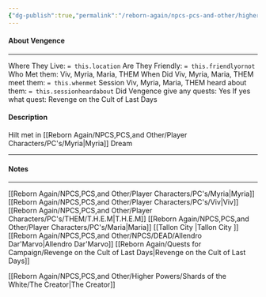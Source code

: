 ```yaml
---
{"dg-publish":true,"permalink":"/reborn-again/npcs-pcs-and-other/higher-powers/shards-of-the-white/vengence/"}
---
```



#### About Vengence
---
Where They Live: `= this.location`
Are They Friendly: `= this.friendlyornot`
Who Met them: Viv, Myria, Maria, THEM
When Did Viv, Myria, Maria, THEM meet them: `= this.whenmet`
Session Viv, Myria, Maria, THEM heard about them: `= this.sessionheardabout`
Did Vengence give any quests: Yes
	If yes what quest: Revenge on the Cult of Last Days


#### Description
Hilt met in [[Reborn Again/NPCS,PCS,and Other/Player Characters/PC's/Myria\|Myria]]  Dream

---

#### Notes
---
[[Reborn Again/NPCS,PCS,and Other/Player Characters/PC's/Myria\|Myria]]
[[Reborn Again/NPCS,PCS,and Other/Player Characters/PC's/Viv\|Viv]]
[[Reborn Again/NPCS,PCS,and Other/Player Characters/PC's/THEM/T.H.E.M\|T.H.E.M]]
[[Reborn Again/NPCS,PCS,and Other/Player Characters/PC's/Maria\|Maria]]
[[Tallon City \|Tallon City ]]
[[Reborn Again/NPCS,PCS,and Other/NPCS/DEAD/Allendro Dar'Marvo\|Allendro Dar'Marvo]]
[[Reborn Again/Quests for Campaign/Revenge on the Cult of Last Days\|Revenge on the Cult of Last Days]]

[[Reborn Again/NPCS,PCS,and Other/Higher Powers/Shards of the White/The Creator\|The Creator]]
